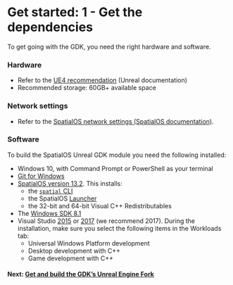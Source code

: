 # Get started: 1 - Get the dependencies

To get going with the GDK, you need the right hardware and software.

### Hardware
* Refer to the <a href="https://docs.unrealengine.com/en-US/GettingStarted/RecommendedSpecifications" data-track-link="Clicked UE4 Recommendations|product=Docs|platform=Win|label=Win" target="_blank">UE4 recommendation</a> (Unreal documentation)
* Recommended storage: 60GB+ available space

### Network settings
* Refer to the [SpatialOS network settings (SpatialOS documentation)](https://docs.improbable.io/reference/latest/shared/get-started/requirements#network-settings). 

### Software
To build the SpatialOS Unreal GDK module you need the following installed:

* Windows 10, with Command Prompt or PowerShell as your terminal
* <a href="https://gitforwindows.org" data-track-link="Clicked GIT for Windows|product=Docs|platform=Win|label=Win" target="_blank">Git for Windows</a>
* [SpatialOS version 13.2](https://console.improbable.io/installer/download/stable/latest/win).
This installs:<br>
    - the [`spatial` CLI](https://docs.improbable.io/reference/latest/shared/spatial-cli-introduction)<br>
    - the SpatialOS [Launcher](https://docs.improbable.io/reference/latest/shared/operate/launcher)<br>
    - the 32-bit and 64-bit Visual C++ Redistributables<br>
* The <a href="https://developer.microsoft.com/en-us/windows/downloads/sdk-archive" data-track-link="Clicked Windows SDK 8.1|product=Docs|platform=Win|label=Win" target="_blank">Windows SDK 8.1</a>
* Visual Studio <a href="https://visualstudio.microsoft.com/vs/older-downloads/" data-track-link="Clicked VS 2015|product=Docs|platform=Win|label=Win" target="_blank">2015</a> or <a href="https://visualstudio.microsoft.com/downloads/2017" data-track-link="Clicked VS 2017|product=Docs|platform=Win|label=Win">2017</a> (we recommend 2017). During the installation, make sure you select the following items in the Workloads tab:<br>
    - Universal Windows Platform development<br>
    - Desktop development with C++<br>
    - Game development with C++

#### Next: [Get and build the GDK’s Unreal Engine Fork]({{urlRoot}}/content/get-started/2=build-unreal.md)
